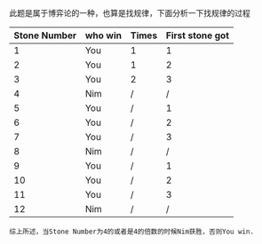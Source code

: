 此题是属于博弈论的一种，也算是找规律，下面分析一下找规律的过程

|Stone Number|who win|Times|First stone got|
|------------------------|--------------|-----------|------------------------------|
|1|You|1|1|
|2|You|1|2|
|3|You|2|3|
|4|Nim|/|/|
|5|You|/|1|
|6|You|/|2|
|7|You|/|3|
|8|Nim|/|/|
|9|You|/|1|
|10|You|/|2|
|11|You|/|3|
|12|Nim|/|/|
~~~~~~~~~~~~~~~~~~~~
综上所述，当Stone Number为4的或者是4的倍数的时候Nim获胜，否则You win.
